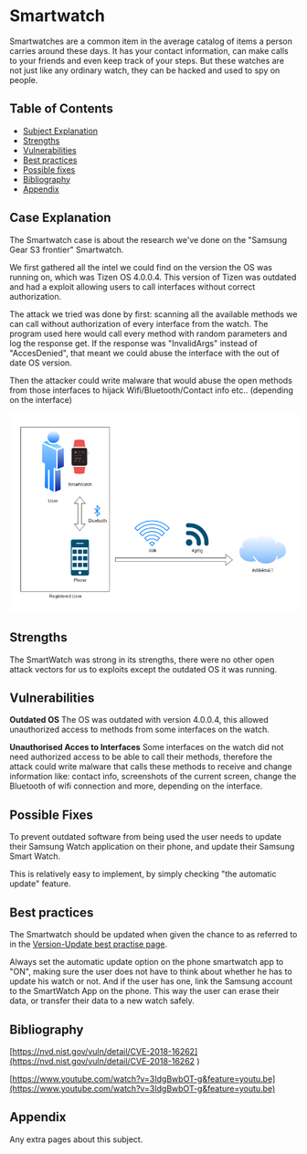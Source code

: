 # Smartwatch
Smartwatches are a common item in the average catalog of items a person carries around these days. It has your contact information, can make calls to your friends and even keep track of your steps.
But these watches are not just like any ordinary watch, they can be hacked and used to spy on people.

## Table of Contents

- [Subject Explanation](#subject-explanation)
- [Strengths](#bibliography)
- [Vulnerabilities](#vulnerabilities)
- [Best practices](#best-practices)
- [Possible fixes](#possible-fixes)
- [Bibliography](#bibliography)
- [Appendix](#appendix)

## Case Explanation

The Smartwatch case is about the research we've done on the "Samsung Gear S3 frontier" Smartwatch.

We first gathered all the intel we could find on the version the OS was running on, which was Tizen OS 4.0.0.4.
This version of Tizen was outdated and had a exploit allowing users to call interfaces without correct authorization.

The attack we tried was done by first: scanning all the available methods we can call without authorization of every interface from the watch. The program used here would call every method with random 
parameters and log the response get. If the response was "InvalidArgs" instead of "AccesDenied", that meant we could abuse the interface with the out of date OS version.

Then the attacker could write malware that would abuse the open methods from those interfaces to hijack Wifi/Bluetooth/Contact info etc.. (depending on the interface)

![smartwatch-diagram](/assets/images/smartwatch-diagram.PNG)

## Strengths

The SmartWatch was strong in its strengths, there were no other open attack vectors for us to exploits except the outdated OS it was running.

## Vulnerabilities

**Outdated OS**
The OS was outdated with version 4.0.0.4, this allowed unauthorized access to methods from some interfaces on the watch.

**Unauthorised Acces to Interfaces**
Some interfaces on the watch did not need authorized access to be able to call their methods, therefore the attack could write malware that calls these methods to receive and change information like: contact info, screenshots of the current screen, change the Bluetooth of wifi connection and more, depending on the interface.

## Possible Fixes

To prevent outdated software from being used the user needs to update their Samsung Watch application on their phone, and update their Samsung Smart Watch.

This is relatively easy to implement, by simply checking "the automatic update" feature.

## Best practices

The Smartwatch should be updated when given the chance to as referred to in the [Version-Update best practise page](/bestPractises/versionUpdate).

Always set the automatic update option on the phone smartwatch app to "ON", making sure the user does not have to think about whether he has to update his watch or not. And if the user has one, link the Samsung account to the SmartWatch App on the phone. This way the user can erase their data, or transfer their data to a new watch safely.

## Bibliography
[https://nvd.nist.gov/vuln/detail/CVE-2018-16262](https://nvd.nist.gov/vuln/detail/CVE-2018-16262 )

[https://www.youtube.com/watch?v=3IdgBwbOT-g&feature=youtu.be](https://www.youtube.com/watch?v=3IdgBwbOT-g&feature=youtu.be)

## Appendix 

Any extra pages about this subject.

